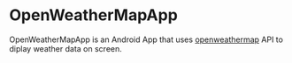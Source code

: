 # OpenWeatherMapApp
OpenWeatherMapApp is an Android App that uses [openweathermap](https://openweathermap.org/api) API to diplay weather data on screen.



